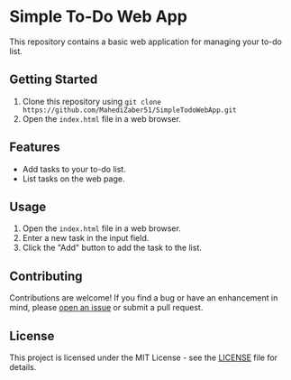 # Simple To-Do Web App

This repository contains a basic web application for managing your to-do list.

## Getting Started

1. Clone this repository using `git clone https://github.com/MahediZaber51/SimpleTodoWebApp.git`
2. Open the `index.html` file in a web browser.

## Features

- Add tasks to your to-do list.
- List tasks on the web page.

## Usage

1. Open the `index.html` file in a web browser.
2. Enter a new task in the input field.
3. Click the "Add" button to add the task to the list.

## Contributing

Contributions are welcome! If you find a bug or have an enhancement in mind, please [open an issue](https://github.com/MahediZaber51/SimpleTodoWebApp/issues) or submit a pull request.

## License

This project is licensed under the MIT License - see the [LICENSE](LICENSE) file for details.
